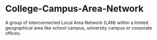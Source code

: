 # College-Campus-Area-Network
 A group of interconnected Local Area Network (LAN) within a limited geographical area like school campus, university campus or corporate offices.
